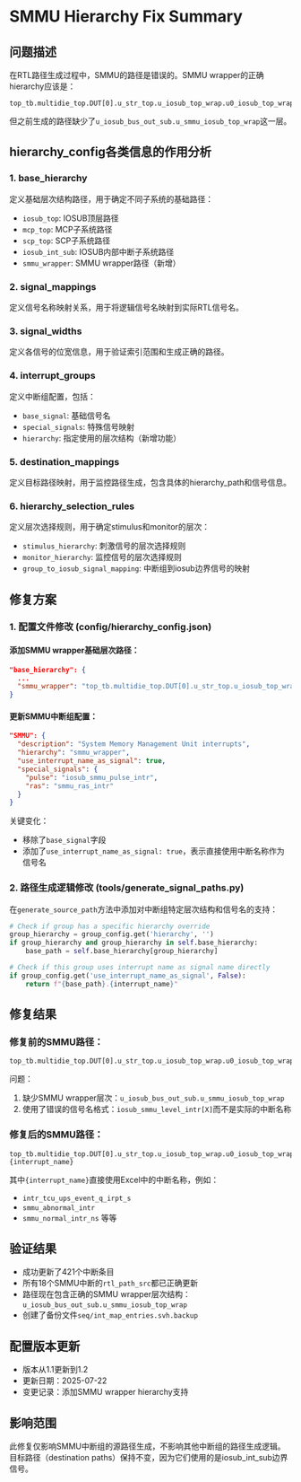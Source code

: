 # SMMU Hierarchy Fix Summary

## 问题描述

在RTL路径生成过程中，SMMU的路径是错误的。SMMU wrapper的正确hierarchy应该是：
```
top_tb.multidie_top.DUT[0].u_str_top.u_iosub_top_wrap.u0_iosub_top_wrap_hd.u0_iosub_top_wrap_raw.u_iosub_bus_out_sub.u_smmu_iosub_top_wrap
```

但之前生成的路径缺少了`u_iosub_bus_out_sub.u_smmu_iosub_top_wrap`这一层。

## hierarchy_config各类信息的作用分析

### 1. base_hierarchy
定义基础层次结构路径，用于确定不同子系统的基础路径：
- `iosub_top`: IOSUB顶层路径
- `mcp_top`: MCP子系统路径  
- `scp_top`: SCP子系统路径
- `iosub_int_sub`: IOSUB内部中断子系统路径
- `smmu_wrapper`: SMMU wrapper路径（新增）

### 2. signal_mappings
定义信号名称映射关系，用于将逻辑信号名映射到实际RTL信号名。

### 3. signal_widths
定义各信号的位宽信息，用于验证索引范围和生成正确的路径。

### 4. interrupt_groups
定义中断组配置，包括：
- `base_signal`: 基础信号名
- `special_signals`: 特殊信号映射
- `hierarchy`: 指定使用的层次结构（新增功能）

### 5. destination_mappings
定义目标路径映射，用于监控路径生成，包含具体的hierarchy_path和信号信息。

### 6. hierarchy_selection_rules
定义层次选择规则，用于确定stimulus和monitor的层次：
- `stimulus_hierarchy`: 刺激信号的层次选择规则
- `monitor_hierarchy`: 监控信号的层次选择规则
- `group_to_iosub_signal_mapping`: 中断组到iosub边界信号的映射

## 修复方案

### 1. 配置文件修改 (config/hierarchy_config.json)

#### 添加SMMU wrapper基础层次路径：
```json
"base_hierarchy": {
  ...
  "smmu_wrapper": "top_tb.multidie_top.DUT[0].u_str_top.u_iosub_top_wrap.u0_iosub_top_wrap_hd.u0_iosub_top_wrap_raw.u_iosub_bus_out_sub.u_smmu_iosub_top_wrap"
}
```

#### 更新SMMU中断组配置：
```json
"SMMU": {
  "description": "System Memory Management Unit interrupts",
  "hierarchy": "smmu_wrapper",
  "use_interrupt_name_as_signal": true,
  "special_signals": {
    "pulse": "iosub_smmu_pulse_intr",
    "ras": "smmu_ras_intr"
  }
}
```

关键变化：
- 移除了`base_signal`字段
- 添加了`use_interrupt_name_as_signal: true`，表示直接使用中断名称作为信号名

### 2. 路径生成逻辑修改 (tools/generate_signal_paths.py)

在`generate_source_path`方法中添加对中断组特定层次结构和信号名的支持：

```python
# Check if group has a specific hierarchy override
group_hierarchy = group_config.get('hierarchy', '')
if group_hierarchy and group_hierarchy in self.base_hierarchy:
    base_path = self.base_hierarchy[group_hierarchy]

# Check if this group uses interrupt name as signal name directly
if group_config.get('use_interrupt_name_as_signal', False):
    return f"{base_path}.{interrupt_name}"
```

## 修复结果

### 修复前的SMMU路径：
```
top_tb.multidie_top.DUT[0].u_str_top.u_iosub_top_wrap.u0_iosub_top_wrap_hd.u0_iosub_top_wrap_raw.u_iosub_int_sub.iosub_smmu_level_intr[X]
```

问题：
1. 缺少SMMU wrapper层次：`u_iosub_bus_out_sub.u_smmu_iosub_top_wrap`
2. 使用了错误的信号名格式：`iosub_smmu_level_intr[X]`而不是实际的中断名称

### 修复后的SMMU路径：
```
top_tb.multidie_top.DUT[0].u_str_top.u_iosub_top_wrap.u0_iosub_top_wrap_hd.u0_iosub_top_wrap_raw.u_iosub_bus_out_sub.u_smmu_iosub_top_wrap.{interrupt_name}
```

其中`{interrupt_name}`直接使用Excel中的中断名称，例如：
- `intr_tcu_ups_event_q_irpt_s`
- `smmu_abnormal_intr`
- `smmu_normal_intr_ns`
等等

## 验证结果

- 成功更新了421个中断条目
- 所有18个SMMU中断的`rtl_path_src`都已正确更新
- 路径现在包含正确的SMMU wrapper层次结构：`u_iosub_bus_out_sub.u_smmu_iosub_top_wrap`
- 创建了备份文件`seq/int_map_entries.svh.backup`

## 配置版本更新

- 版本从1.1更新到1.2
- 更新日期：2025-07-22
- 变更记录：添加SMMU wrapper hierarchy支持

## 影响范围

此修复仅影响SMMU中断组的源路径生成，不影响其他中断组的路径生成逻辑。目标路径（destination paths）保持不变，因为它们使用的是iosub_int_sub边界信号。

